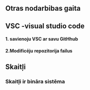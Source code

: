 ## Otras nodarbibas gaita
## VSC -visual studio code
#### 1. savienoju VSC ar savu GitHhub
#### 2.Modificēju repozitorija failus

## Skaitļi
### Skaitļi ir bināra sistēma